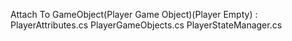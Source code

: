 Attach To GameObject(Player Game Object)(Player Empty) :
	PlayerAttributes.cs
	PlayerGameObjects.cs
	PlayerStateManager.cs
	